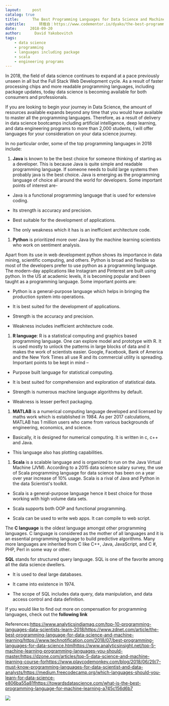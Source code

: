 ```yaml
---
layout:     post
catalog: true
title:      The Best Programming Languages for Data Science and Machine Learning in 2018
subtitle:      转载自：https://www.codementor.io/dyako/the-best-programming-languages-for-data-science-and-machine-learning-in-2018-nkfl0ukgs
date:      2018-09-20
author:      David Yakobovitch
tags:
    - data science
    - programming
    - languages including package
    - scala
    - engineering programs
---
```


In 2018, the field of data science continues to expand at a pace previously unseen in all but the Full Stack Web Development cycle. As a result of faster processing chips and more readable programming languages, including package updates, today data science is becoming available for both consumers and professionals.

If you are looking to begin your journey in Data Science, the amount of resources available expands beyond any time that you would have available to master all the programming languages. Therefore, as a result of delivery in data science bootcamps including artificial intelligence, deep learning, and data engineering programs to more than 2,000 students, I will offer languages for your consideration on your data science journey.

In no particular order, some of the top programming languages in 2018 include:

1. **Java** is known to be the best choice for someone thinking of starting as a developer. This is because Java is quite simple and readable programming language. If someone needs to build large systems then probably java is the best choice. Java is emerging as the programming language of choice all around the world for developers. Some important points of interest are-


- Java is a functional programming language that is used for extensive coding.

- Its strength is accuracy and precision.

- Best suitable for the development of applications.

- The only weakness which it has is an inefficient architecture code.


1. **Python** is prioritized more over Java by the machine learning scientists who work on sentiment analysis.


Apart from its use in web development python shows its importance in data mining, scientific computing, and others. Python is broad and flexible so most of the developers prefer to use python as a programming language. The modern-day applications like Instagram and Pinterest are built using python. In the US at academic levels, it is becoming popular and been taught as a programming language. Some important points are:

- Python is a general-purpose language which helps in bringing the production system into operations.

- It is best suited for the development of applications.

- Strength is the accuracy and precision.

- Weakness includes inefficient architecture code.


1. **R language**: R is a statistical computing and graphics based programming language. One can explore model and prototype with R. It is used mostly to unlock the patterns in large blocks of data and it makes the work of scientists easier. Google, Facebook, Bank of America and the New York Times all use R and its commercial utility is spreading. Important points to be kept in mind –


- Purpose built language for statistical computing.

- It is best suited for comprehension and exploration of statistical data.

- Strength is numerous machine language algorithms by default.

- Weakness is lesser perfect packaging.


1. **MATLAB** is a numerical computing language developed and licensed by maths work which is established in 1984. As per 2017 calculations, MATLAB has 1 million users who came from various backgrounds of engineering, economics, and science.


- Basically, it is designed for numerical computing. It is written in c, c++ and Java.

- This language also has plotting capabilities.


1. **Scala** is a scalable language and is organized to run on the Java Virtual Machine (JVM). According to a 2015 data science salary survey, the use of Scala programming language for data science has been on a year over year increase of 10% usage. Scala is a rival of Java and Python in the data Scientist's toolkit.


- Scala is a general-purpose language hence it best choice for those working with high volume data sets.

- Scala supports both OOP and functional programming.

- Scala can be used to write web apps. It can compile to web script.



The **C language** is the oldest language amongst other programming languages. C language is considered as the mother of all languages and it is an essential programming language to build predictive algorithms. Many more languages are inherited from C like C++, Java, JavaScript, and C #, PHP, Perl in some way or other.


**SQL** stands for structured query language. SQL is one of the favorite among all the data science dwellers.


- It is used to deal large databases.

- It came into existence in 1974.

- The scope of SQL includes data query, data manipulation, and data access control and data definition.


If you would like to find out more on compensation for programming languages, check out the **following link**

References:https://www.analyticsindiamag.com/top-10-programming-languages-data-scientists-learn-2018/https://www.zdnet.com/article/the-best-programming-language-for-data-science-and-machine-learning/https://www.technotification.com/2018/07/best-programming-languages-for-data-science.htmlhttps://www.analyticsinsight.net/top-5-machine-learning-programming-languages-you-should-master/https://dzone.com/articles/top-5-data-science-and-machine-learning-course-forhttps://www.playcodemonkey.com/blog/2018/06/29/7-must-know-programming-languages-for-data-scientist-and-data-analysts/https://medium.freecodecamp.org/which-languages-should-you-learn-for-data-science-e806ba55a81fhttps://towardsdatascience.com/what-is-the-best-programming-language-for-machine-learning-a745c156d6b7

![](https://process.filestackapi.com/cache=expiry:max/ypEZn5iQP6zHMfJdkIJA)

